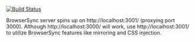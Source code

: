 [![Build Status](https://travis-ci.org/punkave/frontend-starter.svg?branch=feature%2Ffonts-mixin-exts)](https://travis-ci.org/punkave/frontend-starter)

BrowserSync server spins up on http://localhost:3001/ (proxying port 3000). Although http://localhost:3000/ will work, use http://localhost:3001/ to utilize BrowserSync features like mirroring and CSS injection.
